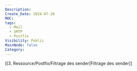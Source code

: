 ```yaml
---
Description: 
Create_Date: 2024-07-26
MOC: 
tags:
  - Mail
  - SMTP
  - Postfix
Visibility: Public
MainNode: false
Category:
---
```

[[3. Ressource/Postfix/Filtrage des sender|Filtrage des sender]]